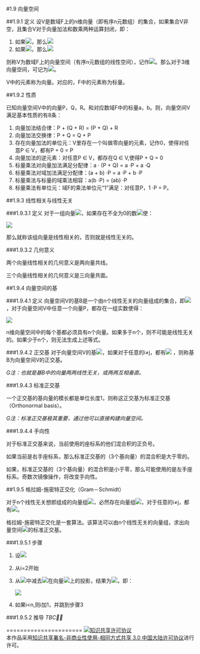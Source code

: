 #1.9 向量空间

##1.9.1 定义
设V是数域F上的n维向量（即有序n元数组）的集合，如果集合V非空，且集合V对于向量加法和数乘两种运算封闭，即：

1. 如果<img src="http://www.forkosh.com/mathtex.cgi? $$P \in V,Q \in V$$">，那么<img src="http://www.forkosh.com/mathtex.cgi?$$P + Q \in V$$">
2. 如果<img src="http://www.forkosh.com/mathtex.cgi?$$P \in V,a \in F$$">，那么<img src="http://www.forkosh.com/mathtex.cgi?$$aP \in V$$">

则称V为数域F上的向量空间（有序n元数组的线性空间），记作<img src="http://www.forkosh.com/mathtex.cgi? $${R^n}$$">。那么对于3维向量空间，可记为<img src="http://www.forkosh.com/mathtex.cgi? $${R^3}$$">。

V中的元素称为向量。对应的，F中的元素称为标量。

##1.9.2 性质

已知向量空间V中的向量P，Q，R。和对应数域F中的标量a，b。则，向量空间V满足基本性质的有8条：

1. 向量加法结合律：P + (Q + R) = (P + Q) + R
2. 向量加法交换律：P + Q = Q + P
3. 存在向量加法的单位元：V里存在一个叫做零向量的元素，记作0，使得对任意P ∈ V，都有P + 0 = P
4. 向量加法的逆元素：对任意P ∈ V，都存在Q ∈ V,使得P + Q = 0
5. 标量乘法对向量加法满足分配律：a · (P + Q) = a ·P + a ·Q
6. 标量乘法对域加法满足分配律：(a + b) ·P = a ·P + b ·P
7. 标量乘法与标量的域乘法相容：a(b ·P) = (ab) ·P
8. 标量乘法有单位元：域F的乘法单位元“1”满足：对任意P，1 ·P = P。

##1.9.3 线性相关与线性无关

###1.9.3.1 定义
对于一组向量<img src="http://www.forkosh.com/mathtex.cgi? $${e_1},{e_2}, \cdots ,{e_n}$$">，如果存在不全为0的数<img src="http://www.forkosh.com/mathtex.cgi? $${a_1},{a_2}, \cdots ,{a_n}$$">使：

<img src="http://www.forkosh.com/mathtex.cgi? $${a_1}{e_1} + {a_2}{e_2}+ \cdots +{a_n}{e_n} = 0 $$">

那么就称该组向量是线性相关的，否则就是线性无关的。

###1.9.3.2 几何意义

两个向量线性相关的几何意义是两向量共线。

三个向量线性相关的几何意义是三向量共面。

##1.9.4 向量空间的基

###1.9.4.1 定义
向量空间V的基B是一个由n个线性无关的向量组成的集合，即<img src="http://www.forkosh.com/mathtex.cgi? $$B=\{{e_1},{e_2},\cdots ,{e_n}\} $$">，对于向量空间V中任意一个向量P，都存在一组实数使得：

<img src="http://www.forkosh.com/mathtex.cgi? $$P = {a_1}{e_1} + {a_2}{e_2}+ \cdots +{a_n}{e_n}$$">

n维向量空间中的每个基都必须具有n个向量。如果多于n个，则不可能是线性无关的。如果少于n个，则无法生成上述等式。

###1.9.4.2 正交基
对于向量空间V的基<img src="http://www.forkosh.com/mathtex.cgi? $$B=\{{e_1},{e_2},\cdots ,{e_n}\} $$">，如果对于任意的i≠j，都有<img src="http://www.forkosh.com/mathtex.cgi? $${e_i} \cdot {e_j} = 0$$">
，则称基B为向量空间V的正交基。

*G注：也就是基B中的向量两两线性无关，或两两互相垂直。*

###1.9.4.3 标准正交基

一个正交基的基向量的模长都是单位长度1，则称这正交基为标准正交基（Orthonormal basis）。

*G注：标准正交基极其重要，通过他可以直接构建向量空间。*

###1.9.4.4 手向性

对于标准正交基来说，当前使用的座标系的他们混合积的正负号。

如果当前是右手座标系，那么标准正交基的（3个基向量）的混合积是大于零的。

如果，标准正交基的（3个基向量）的混合积是小于零，那么可能使用的是左手座标系。奇数次镜像操作，将改变手向性。

##1.9.5 格拉姆-施密特正交化（Gram－Schmidt）

对于n个线性无关想郎组成的向量组<img src="http://www.forkosh.com/mathtex.cgi? $$B=\{{e_1},{e_2},\cdots ,{e_n}\} $$">，必然存在向量组<img src="http://www.forkosh.com/mathtex.cgi? $$B{\text{'}} = \{ {e_1}{\text{'}},{e_2}{\text{'}}, \cdots ,{e_n}{\text{'}}\} $$">，对于任意的i≠j，都有<img src="http://www.forkosh.com/mathtex.cgi? $${e_i}{\text{'} \cdot {e_j}{\text{'} = 0$$">。

格拉姆-施密特正交化是一套算法。该算法可以由n个线性无关的向量组，求出向量空间<img src="http://www.forkosh.com/mathtex.cgi? $${R^n}$$">的标准正交基。

###1.9.5.1 步骤

1. 设<img src="http://www.forkosh.com/mathtex.cgi? $${{e_1}^'} = {e}_1$$">
2. 从i=2开始
3. 从<img src="http://www.forkosh.com/mathtex.cgi? $$e_i$$">中减去<img src="http://www.forkosh.com/mathtex.cgi? $$e_i$$">在向量<img src="http://www.forkosh.com/mathtex.cgi? $${e_1}{\text{'}},{e_2}{\text{'}}, \cdots ,{e_{n - 1}}{\text{'}} $$">上的投影，结果为<img src="http://www.forkosh.com/mathtex.cgi? $${{e_i}^'}$$">，即：
 
	<img src="http://www.forkosh.com/mathtex.cgi? $$\large {{e_i}^'}={e_i}-\sum\limits_{k = 1}^{i - 1} {\frac{{{e_i} \cdot {e_k}}}{{e_k^2}}} {e_k}$$">

4. 如果i<n,则i加1，并跳到步骤3

###1.9.5.2 推导
*TBC* 
 
======================
<a rel="license" href="http://creativecommons.org/licenses/by-nc-sa/3.0/cn/"><img alt="知识共享许可协议" style="border-width:0" src="https://i.creativecommons.org/l/by-nc-sa/3.0/cn/88x31.png" /></a><br />本作品采用<a rel="license" href="http://creativecommons.org/licenses/by-nc-sa/3.0/cn/">知识共享署名-非商业性使用-相同方式共享 3.0 中国大陆许可协议</a>进行许可。